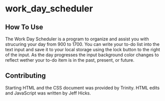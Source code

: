 # work_day_scheduler

## How To Use
The Work Day Scheduler is a program to organize and assist you with strucuring your day from 900 to 1700. You can write your to-do list into the text input and save it to your local storage using the lock button to the right of the input. As the day progresses the input background color changes to reflect wether your to-do item is in the past, present, or future.

## Contributing
Starting HTML and the CSS document was provided by Trinity.
HTML edits and JavaScript was written by Jeff Hicks.